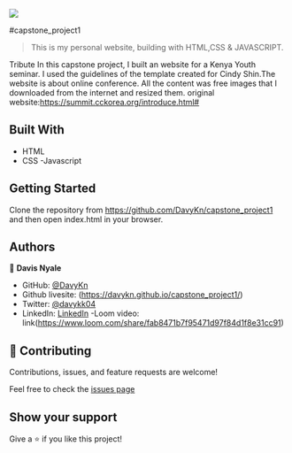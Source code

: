 

![](https://img.shields.io/badge/Microverse-blueviolet)

#capstone_project1

> This is my personal website, building with HTML,CSS & JAVASCRIPT.

Tribute
In this capstone project, I built an  website for a Kenya Youth seminar. I used the guidelines of the template created for Cindy Shin.The website is about online conference. All the content was free images that I downloaded from the internet and resized them.
original website:https://summit.cckorea.org/introduce.html#

## Built With

- HTML
- CSS
-Javascript


## Getting Started

Clone the repository from https://github.com/DavyKn/capstone_project1
and then open index.html in your browser.


## Authors

👤 **Davis Nyale**

- GitHub: [@DavyKn](https://github.com/DavyKn)
- Github livesite: (https://davykn.github.io/capstone_project1/)
- Twitter: [@davykk04](https://twitter.com/davykk04)
- LinkedIn: [LinkedIn](https://www.linkedin.com/in/davis-katana-246600159/)
-Loom video: link(https://www.loom.com/share/fab8471b7f95471d97f84d1f8e31cc91)


## 🤝 Contributing

Contributions, issues, and feature requests are welcome!

Feel free to check the [issues page](https://github.com/DavyKn/capstone_project1/issues)

## Show your support

Give a ⭐️ if you like this project!